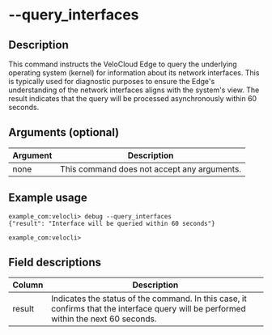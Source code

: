 #	--query_interfaces

##	Description
This command instructs the VeloCloud Edge to query the underlying operating system (kernel) for information about its network interfaces. This is typically used for diagnostic purposes to ensure the Edge's understanding of the network interfaces aligns with the system's view. The result indicates that the query will be processed asynchronously within 60 seconds.

##  Arguments (optional)
| Argument | Description |
|---|---|
| none | This command does not accept any arguments. |

##  Example usage
```
example_com:velocli> debug --query_interfaces
{"result": "Interface will be queried within 60 seconds"}

example_com:velocli>
```
##  Field descriptions
| Column | Description |
|---|---|
| result |  Indicates the status of the command. In this case, it confirms that the interface query will be performed within the next 60 seconds. |